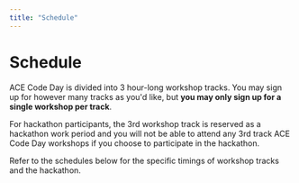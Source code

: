 ```yaml
---
title: "Schedule"
---
```


<h1 class="text-outline-shadow before:content-['Schedule']">Schedule</h1>

ACE Code Day is divided into 3 hour-long workshop tracks. You may sign up for however many tracks as you'd like, but **you may only sign up for a single workshop per track**.

For hackathon participants, the 3rd workshop track is reserved as a hackathon work period and you will not be able to attend any 3rd track ACE Code Day workshops if you choose to participate in the hackathon.

Refer to the schedules below for the specific timings of workshop tracks and the hackathon.

<div class="flex flex-col space-y-3 lg:space-y-0 lg:flex-row lg:space-x-4 lg:items-start">

<Schedule title="Workshop Schedule" class="flex-1" :data="[
    { time: '12:30 PM to 1:30 PM', title: 'Workshop Check-in' },
    { time: '1:30 PM to 2:00 PM', title: 'Opening Ceremony' },
    { time: '2:00 PM to 3:00 PM', title: 'Workshop Track 1' },
    { time: '3:00 PM to 3:15 PM', title: 'Break' },
    { time: '3:15 PM to 4:15 PM', title: 'Workshop Track 2' },
    { time: '4:15 PM to 4:30 PM', title: 'Break' },
    { time: '4:30 PM to 5:30 PM', title: 'Workshop Track 3', description: '(Work period for students in the hackathon)' },
    { time: '5:30 PM to 6:30 PM', title: 'Dinner' },
]"></Schedule>

<Schedule title="Hackathon Schedule" class="flex-1" :data="[
    { time: '7:00 AM to 8:00 AM', title: 'Hackathon Check-in' },
    { time: '8:00 AM to 12:00 PM', title: 'Hackathon Work' },
    { time: '12:00 PM to 1:00 PM', title: 'Hackathon Lunch' },
    { time: '1:00 PM to 5:30 PM', title: 'Hackathon Work' },
    { time: '6:30 PM to 7:30 PM', title: 'Hackathon Award Ceremony' },
]"></Schedule>
</div>
